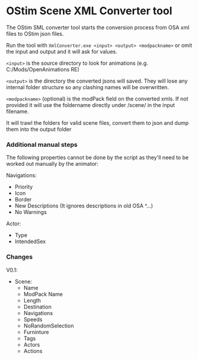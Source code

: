 # OStim Scene XML Converter tool

The OStim SML converter tool starts the conversion process from OSA xml files to OStim json files. 

Run the tool with `XmlConverter.exe <input> <output> <modpackname>` or omit the input and output and it will ask for values.

`<input>` is the source directory to look for animations (e.g. C:/Mods/OpenAnimations RE)

`<output>` is the directory the converted jsons will saved. They will lose any internal folder structure so any clashing names will be overwritten.

`<modpackname>` (optional) is the modPack field on the converted xmls. If not provided it will use the foldername directly under /scene/ in the input filename.

It will trawl the folders for valid scene files, convert them to json and dump them into the output folder

### Additional manual steps
The following properties cannot be done by the script as they'll need to be worked out manually by the animator:

Navigations:
- Priority
- Icon
- Border
- New Descriptions (It ignores descriptions in old OSA ^...)
- No Warnings

Actor:
- Type
- IntendedSex

### Changes 
V0.1:
- Scene:
  - Name
  - ModPack Name
  - Length
  - Destination
  - Navigations
  - Speeds
  - NoRandomSelection
  - Furninture
  - Tags
  - Actors
  - Actions